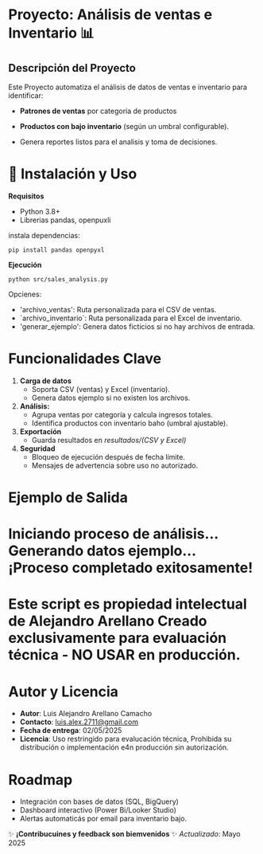  # Proyecto: Análisis de ventas e Inventario 📊

 ## Descripción del Proyecto

 Este Proyecto automatiza el análisis de datos de ventas e inventario para identificar:

- **Patrones de ventas** por categoría de productos

- **Productos con bajo inventario** (según un umbral configurable).

- Genera reportes listos para el analisis y toma de decisiones.

# 🔧 Instalación y Uso 

**Requisitos**

- Python 3.8+
- Librerias pandas, openpuxli

instala dependencias:

```
pip install pandas openpyxl
```

**Ejecución**

```
python src/sales_analysis.py
```

Opcienes:

- 'archivo_ventas': Ruta personalizada para el CSV de ventas.
- ´archivo_inventario´: Ruta personalizada para el Excel de inventario.
- 'generar_ejemplo': Genera datos ficticios si no hay archivos de entrada.

# Funcionalidades Clave

1. **Carga de datos**
    - Soporta CSV (ventas) y Excel (inventario).
    - Genera datos ejemplo si no existen los archivos.
2. **Análisis:**
    - Agrupa ventas por categoría y calcula ingresos totales.
    - Identifica productos con inventario baho (umbral ajustable).
3. **Exportación**
    - Guarda resultados en *resultados/(CSV y Excel)*
4. **Seguridad**
    - Bloqueo de ejecución después de fecha límite.
    - Mensajes de advertencia sobre uso no autorizado.

# Ejemplo de Salida

Iniciando proceso de análisis...
Generando datos ejemplo...
¡Proceso completado exitosamente!
============================================================
Este script es propiedad intelectual de Alejandro Arellano
Creado exclusivamente para evaluación técnica - NO USAR en producción.
============================================================

# Autor y Licencia

- **Autor**: Luis Alejandro Arellano Camacho
- **Contacto**: luis.alex.2711@gmail.com
- **Fecha de entrega**: 02/05/2025
- **Licencia**: Uso restringido para evalucación técnica, Prohibida su distribución o implementación e4n producción sin autorización.

# Roadmap

- Integración con bases de datos (SQL, BigQuery)
- Dashboard interactivo (Power Bi/Looker Studio)
- Alertas automaticás por email para inventario bajo.

✨ **¡Contribucuines y feedback son biemvenidos** ✨
*Actualizado*: Mayo 2025
